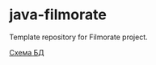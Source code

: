 # java-filmorate
Template repository for Filmorate project.

[Схема БД](https://github.com/Asteises/java-filmorate/blob/add-database/src/main/resources/image/Filmorate_tables.jpg)
